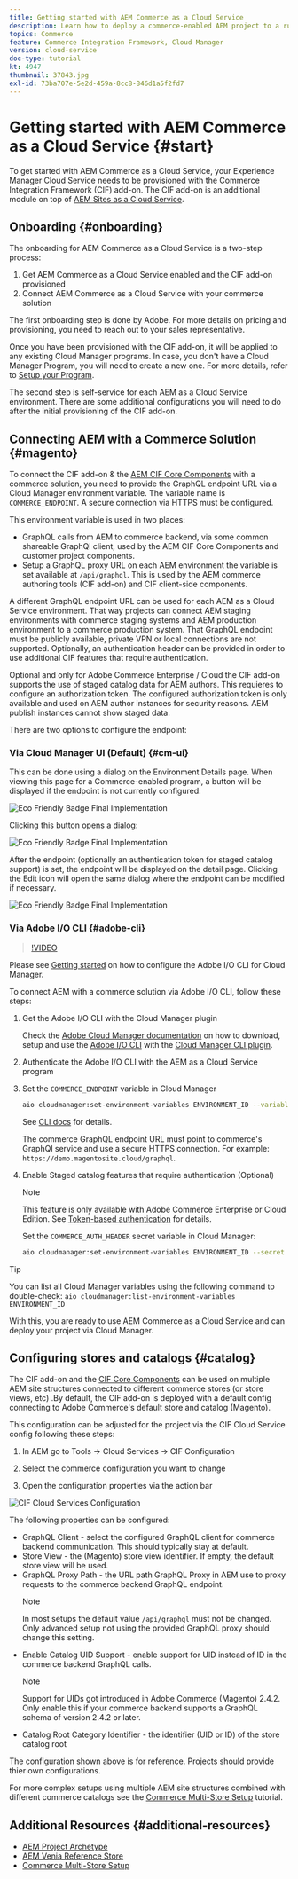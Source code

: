 ```yaml
---
title: Getting started with AEM Commerce as a Cloud Service
description: Learn how to deploy a commerce-enabled AEM project to a running AEM as a Cloud service environment. Use features of Adobe Cloud Manager and a CI/CD pipeline to build the Venia reference storefront to a running environment.
topics: Commerce
feature: Commerce Integration Framework, Cloud Manager
version: cloud-service
doc-type: tutorial
kt: 4947
thumbnail: 37843.jpg
exl-id: 73ba707e-5e2d-459a-8cc8-846d1a5f2fd7
---
```

# Getting started with AEM Commerce as a Cloud Service {#start}

To get started with AEM Commerce as a Cloud Service, your Experience Manager Cloud Service needs to be provisioned with the Commerce Integration Framework (CIF) add-on. The CIF add-on is an additional module on top of [AEM Sites as a Cloud Service](https://docs.adobe.com/content/help/en/experience-manager-cloud-service/sites/home.html).

## Onboarding {#onboarding}

The onboarding for AEM Commerce as a Cloud Service is a two-step process:

1. Get AEM Commerce as a Cloud Service enabled and the CIF add-on provisioned
2. Connect AEM Commerce as a Cloud Service with your commerce solution

The first onboarding step is done by Adobe. For more details on pricing and provisioning, you need to reach out to your sales representative.

Once you have been provisioned with the CIF add-on, it will be applied to any existing Cloud Manager programs. In case, you don't have a Cloud Manager Program, you will need to create a new one. For more details, refer to [Setup your Program](https://docs.adobe.com/content/help/en/experience-manager-cloud-manager/using/getting-started/setting-up-program.html).

The second step is self-service for each AEM as a Cloud Service environment. There are some additional configurations you will need to do after the initial provisioning of the CIF add-on.

## Connecting AEM with a Commerce Solution {#magento}

To connect the CIF add-on & the [AEM CIF Core Components](https://github.com/adobe/aem-core-cif-components) with a commerce solution, you need to provide the  GraphQL endpoint URL via a Cloud Manager environment variable. The variable name is `COMMERCE_ENDPOINT`. A secure connection via HTTPS must be configured.

This environment variable is used in two places:

- GraphQL calls from AEM to commerce backend, via some common shareable GraphQl client, used by the AEM CIF Core Components and customer project components.
- Setup a GraphQL proxy URL on each AEM environment the variable is set available at `/api/graphql`. This is used by the AEM commerce authoring tools (CIF add-on) and CIF client-side components.

A different  GraphQL endpoint URL can be used for each AEM as a Cloud Service environment. That way projects can connect AEM staging environments with commerce staging systems and AEM production environment to a commerce production system. That GraphQL endpoint must be publicly available, private VPN or local connections are not supported. Optionally, an authentication header can be provided in order to use additional CIF features that require authentication.

Optional and only for Adobe Commerce Enterprise / Cloud the CIF add-on supports the use of staged catalog data for AEM authors. This requieres to configure an authorization token. The configured authorization token is only available and used on AEM author instances for security reasons. AEM publish instances cannot show staged data.

There are two options to configure the endpoint:

### Via Cloud Manager UI (Default) {#cm-ui}

This can be done using a dialog on the Environment Details page. When viewing this page for a Commerce-enabled program, a button will be displayed if the endpoint is not currently configured:

![Eco Friendly Badge Final Implementation](/help/commerce-cloud/assets/commerce-cmui.png)

Clicking this button opens a dialog:

![Eco Friendly Badge Final Implementation](/help/commerce-cloud/assets/commerce-cm-endpoint.png)

After the endpoint (optionally an authentication token for staged catalog support) is set, the endpoint will be displayed on the detail page. Clicking the Edit icon will open the same dialog where the endpoint can be modified if necessary.

![Eco Friendly Badge Final Implementation](/help/commerce-cloud/assets/commerce-cmui-done.png)

### Via Adobe I/O CLI  {#adobe-cli}

>[!VIDEO](https://video.tv.adobe.com/v/37843?quality=12&learn=on)

Please see [Getting started](../getting-started.md#adobe-cli) on how to configure the Adobe I/O CLI for Cloud Manager.

To connect AEM with a commerce solution via Adobe I/O CLI, follow these steps:

1. Get the Adobe I/O CLI with the Cloud Manager plugin

    Check the [Adobe Cloud Manager documentation](https://docs.adobe.com/content/help/en/experience-manager-cloud-manager/using/introduction-to-cloud-manager.html) on how to download, setup and use the [Adobe I/O CLI](https://github.com/adobe/aio-cli) with the [Cloud Manager CLI plugin](https://github.com/adobe/aio-cli-plugin-cloudmanager).

2. Authenticate the Adobe I/O CLI with the AEM as a Cloud Service program

3. Set the `COMMERCE_ENDPOINT` variable in Cloud Manager

    ```bash
    aio cloudmanager:set-environment-variables ENVIRONMENT_ID --variable COMMERCE_ENDPOINT "<Magento GraphQL endpoint URL>"
    ```

    See [CLI docs](https://github.com/adobe/aio-cli-plugin-cloudmanager#aio-cloudmanagerset-environment-variables-environmentid) for details.

    The commerce GraphQL endpoint URL must point to commerce's GraphQl service and use a secure HTTPS connection. For example: `https://demo.magentosite.cloud/graphql`.

4. Enable Staged catalog features that require authentication (Optional)

    >[!NOTE]
    >
    >This feature is only available with Adobe Commerce Enterprise or Cloud Edition. See [Token-based authentication](https://devdocs.magento.com/guides/v2.4/get-started/authentication/gs-authentication-token.html#integration-tokens) for details.

    Set the `COMMERCE_AUTH_HEADER` secret variable in Cloud Manager:

    ```bash
    aio cloudmanager:set-environment-variables ENVIRONMENT_ID --secret COMMERCE_AUTH_HEADER "Authorization: Bearer <Access Token>"
    ```

>[!TIP]
>
>You can list all Cloud Manager variables using the following command to double-check: `aio cloudmanager:list-environment-variables ENVIRONMENT_ID`

With this, you are ready to use AEM Commerce as a Cloud Service and can deploy your project via Cloud Manager.

## Configuring stores and catalogs {#catalog}

The CIF add-on and the [CIF Core Components](https://github.com/adobe/aem-core-cif-components) can be used on multiple AEM site structures connected to different commerce stores (or store views, etc) .By default, the CIF add-on is deployed with a default config connecting to Adobe Commerce's default store and catalog (Magento).

This configuration can be adjusted for the project via the CIF Cloud Service config following these steps:

1. In AEM go to Tools -> Cloud Services -> CIF Configuration

2. Select the commerce configuration you want to change

3. Open the configuration properties via the action bar

![CIF Cloud Services Configuration](/help/commerce-cloud/assets/cif-cloud-service-config.png)

The following properties can be configured:

- GraphQL Client - select the configured GraphQL client for commerce backend communication. This should typically stay at default.
- Store View - the (Magento) store view identifier. If empty, the default store view will be used.
- GraphQL Proxy Path - the URL path GraphQL Proxy in AEM use to proxy requests to the commerce backend GraphQL endpoint.
    >[!NOTE]
    >
    > In most setups the default value `/api/graphql` must not be changed. Only advanced setup not using the provided GraphQL proxy should change this setting.
- Enable Catalog UID Support - enable support for UID instead of ID in the commerce backend GraphQL calls.
    >[!NOTE]
    >
    > Support for UIDs got introduced in Adobe Commerce (Magento) 2.4.2. Only enable this if your commerce backend supports a GraphQL schema of version 2.4.2 or later.
- Catalog Root Category Identifier - the identifier (UID or ID) of the store catalog root

The configuration shown above is for reference. Projects should provide thier own configurations.

For more complex setups using multiple AEM site structures combined with different commerce catalogs see the [Commerce Multi-Store Setup](configuring/multi-store-setup.md) tutorial.

## Additional Resources {#additional-resources}

- [AEM Project Archetype](https://github.com/adobe/aem-project-archetype)
- [AEM Venia Reference Store](https://github.com/adobe/aem-cif-guides-venia)
- [Commerce Multi-Store Setup](configuring/multi-store-setup.md)
